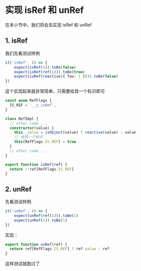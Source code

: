 # 实现 isRef 和 unRef

在本小节中，我们将会去实现 isRef 和 unRef

## 1. isRef

我们先看测试样例

```ts
it('isRef', () => {
    expect(isRef(1)).toBe(false)
    expect(isRef(ref(1))).toBe(true)
    expect(isRef(reactive({ foo: 1 }))).toBe(false)
})
```

这个实现起来就非常简单，只需要给其一个标识即可

```ts
const enum RefFlags {
  IS_REF = '__v_isRef',
}

class RefImpl {
  // other code ...
  constructor(value) {
    this._value = isObject(value) ? reactive(value) : value
    // 给其一个标识
    this[RefFlags.IS_REF] = true
  }
  // other code ...
}

export function isRef(ref) {
  return !!ref[RefFlags.IS_REF]
}
```

## 2. unRef

先看测试样例

```ts
it('unRef', () => {
    expect(unRef(ref(1))).toBe(1)
    expect(unRef(1)).toBe(1)
})
```

实现：

```ts
export function unRef(ref) {
  return ref[RefFlags.IS_REF] ? ref.value : ref
}
```

这样测试就跑过了